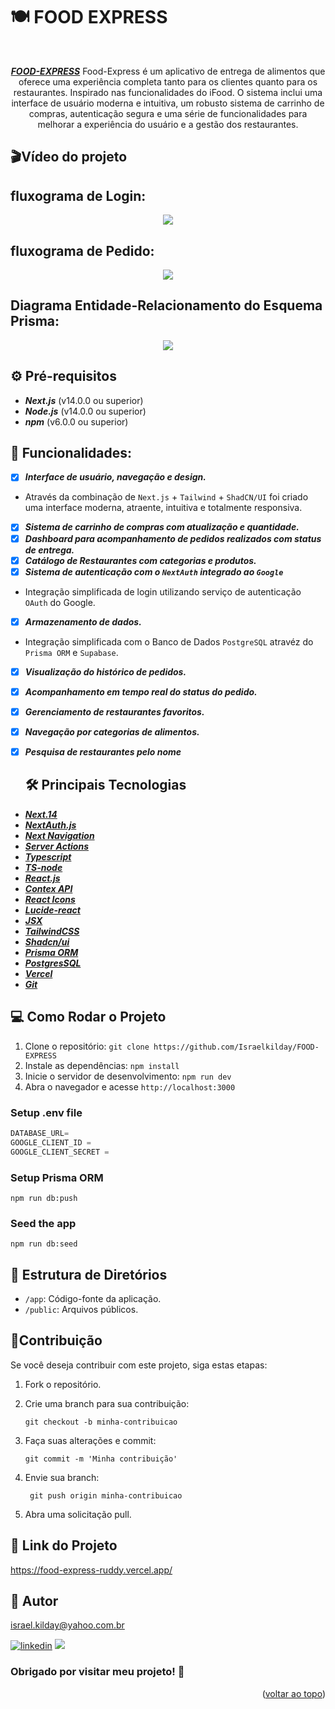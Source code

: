 # 🍽 FOOD EXPRESS

<a name="readme-top"></a>

<div align="center"><br>

 ***[FOOD-EXPRESS](https://food-express-ruddy.vercel.app/)*** Food-Express é um aplicativo de entrega de alimentos que oferece uma experiência completa tanto para os clientes quanto para os restaurantes. Inspirado nas funcionalidades do iFood. O sistema inclui uma interface de usuário moderna e intuitiva, um robusto sistema de carrinho de compras, autenticação segura e uma série de funcionalidades para melhorar a experiência do usuário e a gestão dos restaurantes.

 </div>

## 🎬Vídeo do projeto


## fluxograma de Login:
<div align="center">
<img src="https://github.com/Israelkilday/FOOD-EXPRESS/assets/101229204/5e2cd76e-60f0-4007-aeaf-7ce6e3bf4201"/> 
</div>

## fluxograma de Pedido:
<div align="center">
<img src="https://github.com/Israelkilday/FOOD-EXPRESS/assets/101229204/e0b18f16-6334-4a04-80d5-b25b536b3a84"/> 
</div>

## Diagrama Entidade-Relacionamento do Esquema Prisma:
<div align="center">
<img src="https://github.com/Israelkilday/FOOD-EXPRESS/assets/101229204/5b32beb2-4997-4455-adcf-f313ac3848ce"/> 
</div>

## ⚙️ Pré-requisitos

 - ***Next.js*** (v14.0.0 ou superior)
 - ***Node.js*** (v14.0.0 ou superior)
 - ***npm*** (v6.0.0 ou superior)

## 🚀 Funcionalidades:

- [x] ***Interface de usuário, navegação e design.***
- Através da combinação de `Next.js` + `Tailwind` + `ShadCN/UI` foi criado uma interface moderna, atraente, intuitiva e totalmente responsiva.
- [x] ***Sistema de carrinho de compras com atualização e quantidade.***
- [x] ***Dashboard para acompanhamento de pedidos realizados com status de entrega.***
- [x] ***Catálogo de Restaurantes com categorias e produtos.***
- [x] ***Sistema de autenticação com o `NextAuth` integrado ao `Google`***
- Integração simplificada de login utilizando serviço de autenticação `OAuth` do Google.
- [x] ***Armazenamento de dados.***
- Integração simplificada com o Banco de Dados `PostgreSQL` atravéz do `Prisma ORM` e `Supabase`.
- [x] ***Visualização do histórico de pedidos.***
- [x] ***Acompanhamento em tempo real do status do pedido.***
- [x] ***Gerenciamento de restaurantes favoritos.***
- [x] ***Navegação por categorias de alimentos.***
- [x] ***Pesquisa de restaurantes pelo nome***

  ## 🛠️ Principais Tecnologias

 - ***[Next.14](https://nextjs.org/)***
 - ***[NextAuth.js](https://next-auth.js.org/)***
 - ***[Next Navigation](https://nextjs.org/docs/app/building-your-application/routing/linking-and-navigating)***
 - ***[Server Actions](https://nextjs.org/docs/app/building-your-application/data-fetching/server-actions-and-mutations)***
 - ***[Typescript](https://www.typescriptlang.org/)***
 - ***[TS-node](https://typestrong.org/ts-node/)***
 - ***[React.js](https://pt-br.legacy.reactjs.org/)***
 - ***[Contex API](https://legacy.reactjs.org/docs/context.html)***
 - ***[React Icons](https://react-icons.github.io/react-icons/)***
 - ***[Lucide-react](https://lucide.dev/icons/)***
 - ***[JSX](https://pt-br.legacy.reactjs.org/docs/introducing-jsx.html)***
 - ***[TailwindCSS](https://tailwindcss.com/)***
 - ***[Shadcn/ui](https://ui.shadcn.com/)***
 - ***[Prisma ORM](https://www.prisma.io/?via=start&gad_source=1)***
 - ***[PostgresSQL](https://www.postgresql.org/)***
 -  ***[Vercel](https://vercel.com/docs)***
 - ***[Git](https://www.git-scm.com/)***

 ## 💻 Como Rodar o Projeto

 1. Clone o repositório: `git clone https://github.com/Israelkilday/FOOD-EXPRESS`
 2. Instale as dependências: `npm install`
 3. Inicie o servidor de desenvolvimento: `npm run dev`
 4. Abra o navegador e acesse `http://localhost:3000`

### Setup .env file

```js
DATABASE_URL=
GOOGLE_CLIENT_ID =
GOOGLE_CLIENT_SECRET =
```
### Setup Prisma ORM

```shell
npm run db:push

```

### Seed the app

```shell
npm run db:seed

```

## 📁 Estrutura de Diretórios

 - `/app`: Código-fonte da aplicação.
 - `/public`: Arquivos públicos.

## 🤝Contribuição

Se você deseja contribuir com este projeto, siga estas etapas:

1. Fork o repositório.

2. Crie uma branch para sua contribuição:

    ```shell
    git checkout -b minha-contribuicao

3. Faça suas alterações e commit:

    ```shell
    git commit -m 'Minha contribuição'

4. Envie sua branch:

   ```shell
    git push origin minha-contribuicao

5. Abra uma solicitação pull.

## 🔗 Link do Projeto

https://food-express-ruddy.vercel.app/

## 🧠 Autor

israel.kilday@yahoo.com.br

[![linkedin](https://img.shields.io/badge/LinkedIn-0077B5?style=for-the-badge&logo=linkedin&logoColor=white)](https://www.linkedin.com/in/israel-kilday-machado-de-souza-801482230) <a href="mailto:israelkilday27@gmail.com">
    <img src="https://img.shields.io/badge/Gmail-333333?style=for-the-badge&logo=gmail&logoColor=red" />
</a>

 ### Obrigado por visitar meu projeto! 👋

 <p align="right">(<a href="#readme-top">voltar ao topo</a>)</p>
